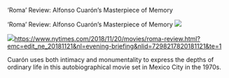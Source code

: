 ‘Roma’ Review: Alfonso Cuarón’s Masterpiece of Memory

‘Roma’ Review: Alfonso Cuarón’s Masterpiece of Memory
![](../_resources/f0b69ac89bbe56d39d356f6c75680eae.png)

![](../_resources/4bf96cb6a1093748bf5b3c429accb9b4.png)https://www.nytimes.com/2018/11/20/movies/roma-review.html?emc=edit_ne_20181121&nl=evening-briefing&nlid=7298217820181121&te=1

Cuarón uses both intimacy and monumentality to express the depths of ordinary life in this autobiographical movie set in Mexico City in the 1970s.